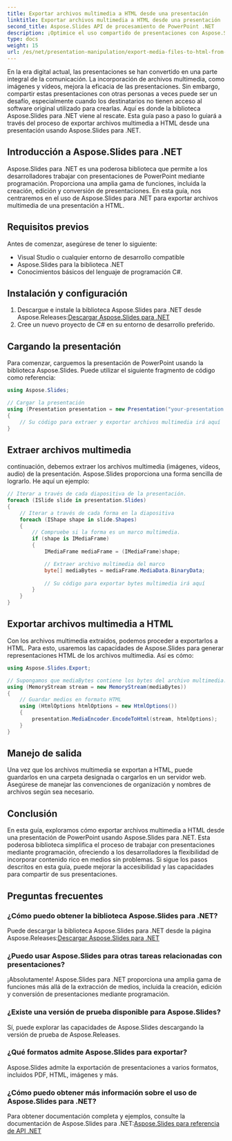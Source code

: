 ```yaml
---
title: Exportar archivos multimedia a HTML desde una presentación
linktitle: Exportar archivos multimedia a HTML desde una presentación
second_title: Aspose.Slides API de procesamiento de PowerPoint .NET
description: ¡Optimice el uso compartido de presentaciones con Aspose.Slides para .NET! Aprenda a exportar archivos multimedia a HTML desde su presentación en esta guía paso a paso.
type: docs
weight: 15
url: /es/net/presentation-manipulation/export-media-files-to-html-from-presentation/
---
```


En la era digital actual, las presentaciones se han convertido en una parte integral de la comunicación. La incorporación de archivos multimedia, como imágenes y vídeos, mejora la eficacia de las presentaciones. Sin embargo, compartir estas presentaciones con otras personas a veces puede ser un desafío, especialmente cuando los destinatarios no tienen acceso al software original utilizado para crearlas. Aquí es donde la biblioteca Aspose.Slides para .NET viene al rescate. Esta guía paso a paso lo guiará a través del proceso de exportar archivos multimedia a HTML desde una presentación usando Aspose.Slides para .NET.


## Introducción a Aspose.Slides para .NET

Aspose.Slides para .NET es una poderosa biblioteca que permite a los desarrolladores trabajar con presentaciones de PowerPoint mediante programación. Proporciona una amplia gama de funciones, incluida la creación, edición y conversión de presentaciones. En esta guía, nos centraremos en el uso de Aspose.Slides para .NET para exportar archivos multimedia de una presentación a HTML.

## Requisitos previos

Antes de comenzar, asegúrese de tener lo siguiente:

- Visual Studio o cualquier entorno de desarrollo compatible
- Aspose.Slides para la biblioteca .NET
- Conocimientos básicos del lenguaje de programación C#.

## Instalación y configuración

1.  Descargue e instale la biblioteca Aspose.Slides para .NET desde Aspose.Releases:[Descargar Aspose.Slides para .NET](https://releases.aspose.com/slides/net/)
2. Cree un nuevo proyecto de C# en su entorno de desarrollo preferido.

## Cargando la presentación

Para comenzar, carguemos la presentación de PowerPoint usando la biblioteca Aspose.Slides. Puede utilizar el siguiente fragmento de código como referencia:

```csharp
using Aspose.Slides;

// Cargar la presentación
using (Presentation presentation = new Presentation("your-presentation.pptx"))
{
    // Su código para extraer y exportar archivos multimedia irá aquí
}
```

## Extraer archivos multimedia

continuación, debemos extraer los archivos multimedia (imágenes, vídeos, audio) de la presentación. Aspose.Slides proporciona una forma sencilla de lograrlo. He aquí un ejemplo:

```csharp
// Iterar a través de cada diapositiva de la presentación.
foreach (ISlide slide in presentation.Slides)
{
    // Iterar a través de cada forma en la diapositiva
    foreach (IShape shape in slide.Shapes)
    {
        // Compruebe si la forma es un marco multimedia.
        if (shape is IMediaFrame)
        {
            IMediaFrame mediaFrame = (IMediaFrame)shape;

            // Extraer archivo multimedia del marco
            byte[] mediaBytes = mediaFrame.MediaData.BinaryData;
            
            // Su código para exportar bytes multimedia irá aquí
        }
    }
}
```

## Exportar archivos multimedia a HTML

Con los archivos multimedia extraídos, podemos proceder a exportarlos a HTML. Para esto, usaremos las capacidades de Aspose.Slides para generar representaciones HTML de los archivos multimedia. Así es cómo:

```csharp
using Aspose.Slides.Export;

// Supongamos que mediaBytes contiene los bytes del archivo multimedia.
using (MemoryStream stream = new MemoryStream(mediaBytes))
{
    // Guardar medios en formato HTML
    using (HtmlOptions htmlOptions = new HtmlOptions())
    {
        presentation.MediaEncoder.EncodeToHtml(stream, htmlOptions);
    }
}
```

## Manejo de salida

Una vez que los archivos multimedia se exportan a HTML, puede guardarlos en una carpeta designada o cargarlos en un servidor web. Asegúrese de manejar las convenciones de organización y nombres de archivos según sea necesario.

## Conclusión

En esta guía, exploramos cómo exportar archivos multimedia a HTML desde una presentación de PowerPoint usando Aspose.Slides para .NET. Esta poderosa biblioteca simplifica el proceso de trabajar con presentaciones mediante programación, ofreciendo a los desarrolladores la flexibilidad de incorporar contenido rico en medios sin problemas. Si sigue los pasos descritos en esta guía, puede mejorar la accesibilidad y las capacidades para compartir de sus presentaciones.

## Preguntas frecuentes

### ¿Cómo puedo obtener la biblioteca Aspose.Slides para .NET?

 Puede descargar la biblioteca Aspose.Slides para .NET desde la página Aspose.Releases:[Descargar Aspose.Slides para .NET](https://releases.aspose.com/slides/net/)

### ¿Puedo usar Aspose.Slides para otras tareas relacionadas con presentaciones?

¡Absolutamente! Aspose.Slides para .NET proporciona una amplia gama de funciones más allá de la extracción de medios, incluida la creación, edición y conversión de presentaciones mediante programación.

### ¿Existe una versión de prueba disponible para Aspose.Slides?

Sí, puede explorar las capacidades de Aspose.Slides descargando la versión de prueba de Aspose.Releases.

### ¿Qué formatos admite Aspose.Slides para exportar?

Aspose.Slides admite la exportación de presentaciones a varios formatos, incluidos PDF, HTML, imágenes y más.

### ¿Cómo puedo obtener más información sobre el uso de Aspose.Slides para .NET?

 Para obtener documentación completa y ejemplos, consulte la documentación de Aspose.Slides para .NET:[Aspose.Slides para referencia de API .NET](https://reference.aspose.com/slides/net/)